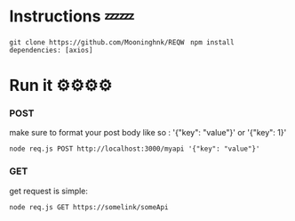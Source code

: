 # Instructions 💤💤
``` git clone https://github.com/Mooninghnk/REQW ```
```  npm install ```
``` dependencies: [axios]```

# Run it ⚙️⚙️⚙️⚙️
<h3>POST</h3>

make sure to format your post body like so : '{"key": "value"}' or '{"key": 1}'

``` node req.js POST http://localhost:3000/myapi '{"key": "value"}' ```

<h3>GET</h3>

get request is simple:

```node req.js GET https://somelink/someApi ```
